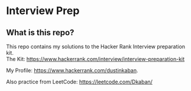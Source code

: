 # Interview Prep

## What is this repo?
This repo contains my solutions to the Hacker Rank Interview preparation kit.  
The Kit: https://www.hackerrank.com/interview/interview-preparation-kit   
  
My Profile: https://www.hackerrank.com/dustinkaban. 
  
Also practice from LeetCode: https://leetcode.com/Dkaban/
